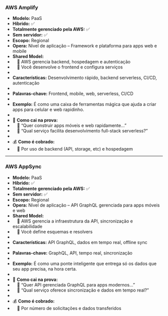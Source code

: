 ### **AWS Amplify**

- **Modelo:** PaaS
- **Híbrido:** ✅
- **Totalmente gerenciado pela AWS:** ✅
- **Sem servidor:** ✅
- **Escopo:** Regional
- **Opera:** Nível de aplicação – Framework e plataforma para apps web e mobile
- **Shared Model:**
-  🔹 AWS gerencia backend, hospedagem e autenticação
-  🔹 Você desenvolve o frontend e configura serviços
- 
- **Características:** Desenvolvimento rápido, backend serverless, CI/CD, autenticação
- 
- **Palavras-chave:** Frontend, mobile, web, serverless, CI/CD
- 
- **Exemplo:** É como uma caixa de ferramentas mágica que ajuda a criar apps para celular e web rapidinho.
- 
- 📝 **Como cai na prova:**
-  🔹 “Quer construir apps móveis e web rapidamente...”
-  🔹 “Qual serviço facilita desenvolvimento full-stack serverless?”
- 
- 💰 **Como é cobrado:**
-  🔹 Por uso de backend (API, storage, etc) e hospedagem

---

### **AWS AppSync**

- **Modelo:** PaaS
- **Híbrido:** ✅
- **Totalmente gerenciado pela AWS:** ✅
- **Sem servidor:** ✅
- **Escopo:** Regional
- **Opera:** Nível de aplicação – API GraphQL gerenciada para apps móveis e web
- **Shared Model:**
-  🔹 AWS gerencia a infraestrutura da API, sincronização e escalabilidade
-  🔹 Você define esquemas e resolvers
- 
- **Características:** API GraphQL, dados em tempo real, offline sync
- 
- **Palavras-chave:** GraphQL, API, tempo real, sincronização
- 
- **Exemplo:** É como uma ponte inteligente que entrega só os dados que seu app precisa, na hora certa.
- 
- 📝 **Como cai na prova:**
-  🔹 “Quer API gerenciada GraphQL para apps modernos...”
-  🔹 “Qual serviço oferece sincronização e dados em tempo real?”
- 
- 💰 **Como é cobrado:**
-  🔹 Por número de solicitações e dados transferidos
